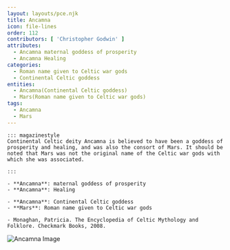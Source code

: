 ```yaml
---
layout: layouts/pce.njk
title: Ancamna
icon: file-lines
order: 112
contributors: [ 'Christopher Godwin' ]
attributes:
  - Ancamna maternal goddess of prosperity
  - Ancamna Healing
categories:
  - Roman name given to Celtic war gods
  - Continental Celtic goddess
entities:
  - Ancamna(Continental Celtic goddess)
  - Mars(Roman name given to Celtic war gods)
tags:
  - Ancamna
  - Mars
---
```

``` tab [group1:Info]
::: magazinestyle
Continental Celtic deity Ancamna is believed to have been a goddess of prosperity and healing, and was also the consort of Mars. It should be noted that Mars was not the original name of the Celtic war gods with which she was associated.

:::
```
``` tab [group1:Attributes]
- **Ancamna**: maternal goddess of prosperity
- **Ancamna**: Healing
```
``` tab [group1:Entities]
- **Ancamna**: Continental Celtic goddess
- **Mars**: Roman name given to Celtic war gods
```
``` tab [group1:Sources]
- Monaghan, Patricia. The Encyclopedia of Celtic Mythology and Folklore. Checkmark Books, 2008.
```
![Ancamna Image](['https://upload.wikimedia.org/wikipedia/commons/thumb/1/12/Ancamna_MarsSmertrius_HistMusPfalz_3477.jpg/1200px-Ancamna_MarsSmertrius_HistMusPfalz_3477.jpg'])
